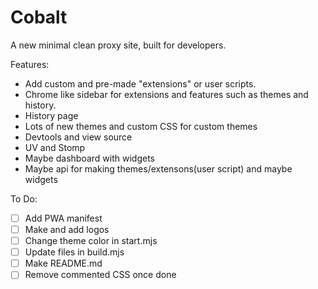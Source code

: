 # Cobalt
A new minimal clean proxy site, built for developers.

Features:
- Add custom and pre-made "extensions" or user scripts.
- Chrome like sidebar for extensions and features such as themes and history.
- History page
- Lots of new themes and custom CSS for custom themes
- Devtools and view source
- UV and Stomp
- Maybe dashboard with widgets
- Maybe api for making themes/extensons(user script) and maybe widgets

To Do:
- [ ] Add PWA manifest
- [ ] Make and add logos
- [ ] Change theme color in start.mjs
- [ ] Update files in build.mjs
- [ ] Make README.md
- [ ] Remove commented CSS once done